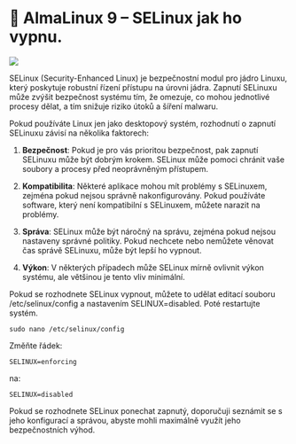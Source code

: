 # 🐧 AlmaLinux 9 – SELinux jak ho vypnu.

![](https://lukan.cz/wp-content/uploads/2024/09/AlmaLinuxlogo-3740426552-1536x864.png)

SELinux (Security-Enhanced Linux) je bezpečnostní modul pro jádro Linuxu, který poskytuje robustní řízení přístupu na úrovni jádra. Zapnutí SELinuxu může zvýšit bezpečnost systému tím, že omezuje, co mohou jednotlivé procesy dělat, a tím snižuje riziko útoků a šíření malwaru.

Pokud používáte Linux jen jako desktopový systém, rozhodnutí o zapnutí SELinuxu závisí na několika faktorech:

1. **Bezpečnost**: Pokud je pro vás prioritou bezpečnost, pak zapnutí SELinuxu může být dobrým krokem. SELinux může pomoci chránit vaše soubory a procesy před neoprávněným přístupem.
    
2. **Kompatibilita**: Některé aplikace mohou mít problémy s SELinuxem, zejména pokud nejsou správně nakonfigurovány. Pokud používáte software, který není kompatibilní s SELinuxem, můžete narazit na problémy.
    
3. **Správa**: SELinux může být náročný na správu, zejména pokud nejsou nastaveny správné politiky. Pokud nechcete nebo nemůžete věnovat čas správě SELinuxu, může být lepší ho vypnout.
    
4. **Výkon**: V některých případech může SELinux mírně ovlivnit výkon systému, ale většinou je tento vliv minimální.

Pokud se rozhodnete SELinux vypnout, můžete to udělat editací souboru /etc/selinux/config a nastavením SELINUX=disabled. Poté restartujte systém.
```
sudo nano /etc/selinux/config
```
Změňte řádek:
```
SELINUX=enforcing
```
na:
```
SELINUX=disabled
```

Pokud se rozhodnete SELinux ponechat zapnutý, doporučuji seznámit se s jeho konfigurací a správou, abyste mohli maximálně využít jeho bezpečnostních výhod.
